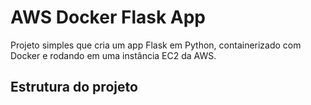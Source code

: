 # AWS Docker Flask App

Projeto simples que cria um app Flask em Python, containerizado com Docker e rodando em uma instância EC2 da AWS.

## Estrutura do projeto
